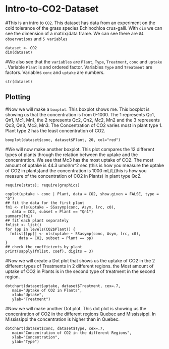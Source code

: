 # Intro-to-CO2-Dataset
#This is an intro to `CO2`. This dataset has data from an experiment on the cold tolerance of the grass species Echinochloa crus-galli. With `dim` we can see the dimension of a matrix/data frame. We can see there are `84 observations` and `5 variables`
```{r}
dataset <- CO2
dim(dataset)
```

#We also see that the `variables` are `Plant`, `Type`, `Treatment`, `conc` and `uptake` . Variable `Plant` is and ordered factor. Variables `Type` and  `Treatment` are factors. Variables `conc` and  `uptake` are numbers.
```{r}
str(dataset)
```

## Plotting
#Now we will make a `boxplot`. This boxplot shows me. This boxplot is showing us that the concentration is from 0-1000. The 1 represents Qc1, Qn1, Mc1, Mn1, the 2 represents Qc2, Qn2, Mc2, Mn2 and the 3 represents Qc3, Qn3, Mc3, Mn3. The Concentration of CO2 varies most in plant type 1. Plant type 2 has the least concentration of CO2.
```{r}
boxplot(dataset$conc, dataset$Plant, 20, col="red")
```

#We will now make another boxplot. This plot compares the 12 different types of plants through the relation between the uptake and the concentration. We see that Mc3 has the most uptake of CO2. The most amount of uptake is 44.3 umol/m^2 sec (this is how you measure the uptake of CO2 in plants)and the concentration is 1000 mL/L(this is how you measure of the concentration of CO2 in Plants) in plant type Qc2.
```{r}
require(stats); require(graphics)

coplot(uptake ~ conc | Plant, data = CO2, show.given = FALSE, type = "b")
## fit the data for the first plant
fm1 <- nls(uptake ~ SSasymp(conc, Asym, lrc, c0),
   data = CO2, subset = Plant == "Qn1")
summary(fm1)
## fit each plant separately
fmlist <- list()
for (pp in levels(CO2$Plant)) {
  fmlist[[pp]] <- nls(uptake ~ SSasymp(conc, Asym, lrc, c0),
      data = CO2, subset = Plant == pp)
}
## check the coefficients by plant
print(sapply(fmlist, coef), digits = 3)
```

#Now we will create a Dot plot that shows us the uptake of CO2 in the 2 different types of Treatments in 2 different regions. the Most amount of uptake of CO2 in Plants is in the second type of treatment in the second region.
```{r}
dotchart(dataset$uptake, dataset$Treatment, cex=.7,
   main="Uptake of CO2 in Plants",
   xlab="Uptake", 
   ylab="Treatment")
```

#Now we will make another Dot plot. This dot plot is showing us the concentration of CO2 in the different regions Quebec and Mississippi. In Mississippi the concentration is higher than in Quebec.
```{r}
dotchart(dataset$conc, dataset$Type, cex=.7,
   main="Concentration of CO2 in the different Regions",
   xlab="Concentration", 
   ylab="Type")
```
